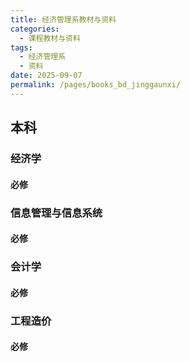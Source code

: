 ```yaml
---
title: 经济管理系教材与资料
categories: 
  - 课程教材与资料
tags: 
  - 经济管理系
  - 资料
date: 2025-09-07
permalink: /pages/books_bd_jinggaunxi/
---
```

## 本科
### 经济学
#### 必修

### 信息管理与信息系统
#### 必修

### 会计学
#### 必修

### 工程造价
#### 必修
